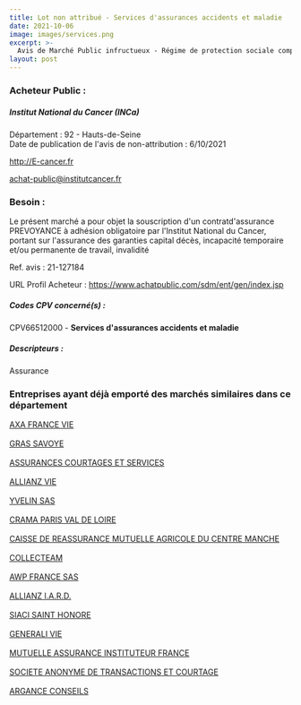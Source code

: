 ```yaml
---
title: Lot non attribué - Services d'assurances accidents et maladie
date: 2021-10-06
image: images/services.png
excerpt: >-
  Avis de Marché Public infructueux - Régime de protection sociale complémentaire prévoyance (lot no 2) pour le personnel de l'Institut national du cancer.
layout: post
---
```


### Acheteur Public :
##### Institut National du Cancer (INCa)
Département : 92 - Hauts-de-Seine<br/>
Date de publication de l'avis de non-attribution : 6/10/2021


http://E-cancer.fr

achat-public@institutcancer.fr


### Besoin :

Le présent marché a pour objet la souscription d'un contratd'assurance PREVOYANCE à adhésion obligatoire par l'Institut National du Cancer, portant sur l'assurance des garanties capital décès, incapacité temporaire et/ou permanente de travail, invalidité

Ref. avis : 21-127184

URL Profil Acheteur : https://www.achatpublic.com/sdm/ent/gen/index.jsp

##### Codes CPV concerné(s) :
CPV66512000 - **Services d'assurances accidents et maladie** <br/>

##### Descripteurs :
Assurance <br/>

### Entreprises ayant déjà emporté des marchés similaires dans ce département
<a href="/entreprise-545/siren-310499959">AXA FRANCE VIE</a><br/><br/>
<a href="/entreprise-545/siren-311248637">GRAS SAVOYE</a><br/><br/>
<a href="/entreprise-545/siren-317218188">ASSURANCES COURTAGES ET SERVICES</a><br/><br/>
<a href="/entreprise-549/siren-340234962">ALLIANZ VIE</a><br/><br/>
<a href="/entreprise-550/siren-349499558">YVELIN SAS</a><br/><br/>
<a href="/entreprise-552/siren-382285260">CRAMA PARIS VAL DE LOIRE</a><br/><br/>
<a href="/entreprise-552/siren-383853801">CAISSE DE REASSURANCE MUTUELLE AGRICOLE DU CENTRE MANCHE</a><br/><br/>
<a href="/entreprise-558/siren-422092817">COLLECTEAM</a><br/><br/>
<a href="/entreprise-566/siren-490381753">AWP FRANCE SAS</a><br/><br/>
<a href="/entreprise-572/siren-542110291">ALLIANZ I.A.R.D.</a><br/><br/>
<a href="/entreprise-572/siren-572059939">SIACI SAINT HONORE</a><br/><br/>
<a href="/entreprise-573/siren-602062481">GENERALI VIE</a><br/><br/>
<a href="/entreprise-574/siren-775709702">MUTUELLE ASSURANCE INSTITUTEUR FRANCE</a><br/><br/>
<a href="/entreprise-575/siren-784395725">SOCIETE ANONYME DE TRANSACTIONS ET COURTAGE</a><br/><br/>
<a href="/entreprise-579/siren-818865008">ARGANCE CONSEILS</a><br/><br/>
